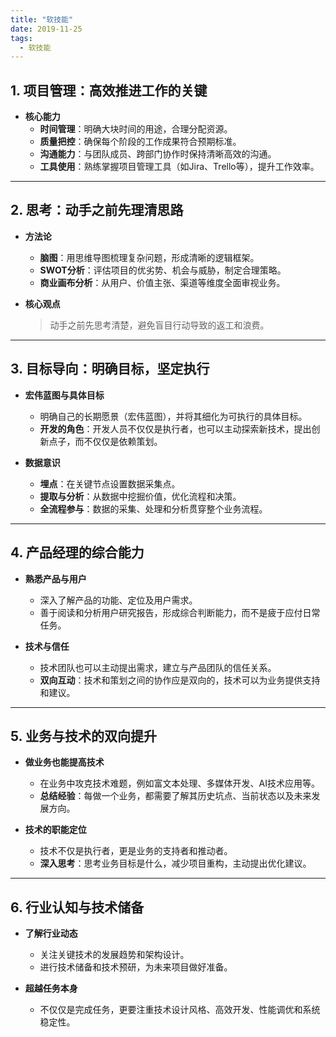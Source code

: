 ```yaml
---
title: "软技能"
date: 2019-11-25
tags:
  - 软技能
---
```


## **1. 项目管理：高效推进工作的关键**

- **核心能力**  
  - **时间管理**：明确大块时间的用途，合理分配资源。  
  - **质量把控**：确保每个阶段的工作成果符合预期标准。  
  - **沟通能力**：与团队成员、跨部门协作时保持清晰高效的沟通。  
  - **工具使用**：熟练掌握项目管理工具（如Jira、Trello等），提升工作效率。  

---

## **2. 思考：动手之前先理清思路**

- **方法论**  
  - **脑图**：用思维导图梳理复杂问题，形成清晰的逻辑框架。  
  - **SWOT分析**：评估项目的优劣势、机会与威胁，制定合理策略。  
  - **商业画布分析**：从用户、价值主张、渠道等维度全面审视业务。  

- **核心观点**  
  > 动手之前先思考清楚，避免盲目行动导致的返工和浪费。

---

## **3. 目标导向：明确目标，坚定执行**

- **宏伟蓝图与具体目标**  
  - 明确自己的长期愿景（宏伟蓝图），并将其细化为可执行的具体目标。  
  - **开发的角色**：开发人员不仅仅是执行者，也可以主动探索新技术，提出创新点子，而不仅仅是依赖策划。  

- **数据意识**  
  - **埋点**：在关键节点设置数据采集点。  
  - **提取与分析**：从数据中挖掘价值，优化流程和决策。  
  - **全流程参与**：数据的采集、处理和分析贯穿整个业务流程。  

---

## **4. 产品经理的综合能力**

- **熟悉产品与用户**  
  - 深入了解产品的功能、定位及用户需求。  
  - 善于阅读和分析用户研究报告，形成综合判断能力，而不是疲于应付日常任务。  

- **技术与信任**  
  - 技术团队也可以主动提出需求，建立与产品团队的信任关系。  
  - **双向互动**：技术和策划之间的协作应是双向的，技术可以为业务提供支持和建议。  

---

## **5. 业务与技术的双向提升**

- **做业务也能提高技术**  
  - 在业务中攻克技术难题，例如富文本处理、多媒体开发、AI技术应用等。  
  - **总结经验**：每做一个业务，都需要了解其历史坑点、当前状态以及未来发展方向。  

- **技术的职能定位**  
  - 技术不仅是执行者，更是业务的支持者和推动者。  
  - **深入思考**：思考业务目标是什么，减少项目重构，主动提出优化建议。  

---

## **6. 行业认知与技术储备**

- **了解行业动态**  
  - 关注关键技术的发展趋势和架构设计。  
  - 进行技术储备和技术预研，为未来项目做好准备。  

- **超越任务本身**  
  - 不仅仅是完成任务，更要注重技术设计风格、高效开发、性能调优和系统稳定性。  